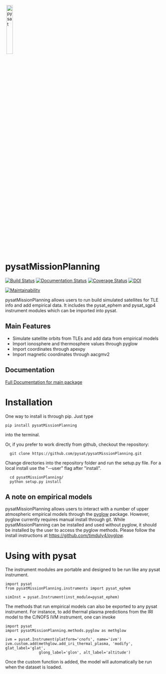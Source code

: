 <div align="left">
        <img height="0" width="0px">
        <img width="20%" src="/poweredbypysat.png" alt="pysat" title="pysat"</img>
</div>

# pysatMissionPlanning
[![Build Status](https://travis-ci.org/pysat/pysatMissionPlanning.svg?branch=master)](https://travis-ci.org/pysat/pysatMissionPlanning)
[![Documentation Status](https://readthedocs.org/projects/pysatMissionPlanning/badge/?version=latest)](http://pysatMissionPlanning.readthedocs.io/en/latest/?badge=latest)
[![Coverage Status](https://coveralls.io/repos/github/pysat/pysatMissionPlanning/badge.svg?branch=master)](https://coveralls.io/github/pysat/pysatMissionPlanning?branch=master)
[![DOI](https://zenodo.org/badge/209358908.svg)](https://zenodo.org/badge/latestdoi/209358908)

[![Maintainability](https://api.codeclimate.com/v1/badges/f795422173ac04203b24/maintainability)](https://codeclimate.com/github/pysat/pysatMissionPlanning/maintainability)

pysatMissionPlanning allows users to run build simulated satellites for TLE info and add empirical data.  It includes the pysat_ephem and pysat_sgp4 instrument modules which can be imported into pysat.

Main Features
-------------
- Simulate satellite orbits from TLEs and add data from empirical models
- Import ionosphere and thermosphere values through pyglow
- Import coordinates through apexpy
- Import magnetic coordinates through aacgmv2

Documentation
---------------------
[Full Documentation for main package](http://pysat.readthedocs.io/en/latest/)


# Installation

One way to install is through pip.  Just type

```
pip install pysatMissionPlanning
```
into the terminal.

Or, if you prefer to work directly from github, checkout the repository:

```
  git clone https://github.com/pysat/pysatMissionPlanning.git
```

Change directories into the repository folder and run the setup.py file.  For
a local install use the "--user" flag after "install".

```
  cd pysatMissionPlanning/
  python setup.py install
```

A note on empirical models
--------------------------
pysatMissionPlanning allows users to interact with a number of upper atmospheric empirical models through the [pyglow](https://github.com/timduly4/pyglow) package.  However, pyglow currently requires manual install through git.  While pysatMissionPlanning can be installed and used without pyglow, it should be installed by the user to access the pyglow methods.  Please follow the install instructions at https://github.com/timduly4/pyglow.

# Using with pysat

The instrument modules are portable and designed to be run like any pysat instrument.

```
import pysat
from pysatMissionPlanning.instruments import pysat_ephem

simInst = pysat.Instrument(inst_module=pysat_ephem)
```

The methods that run empirical models can also be exported to any pysat instrument. For instance, to add thermal plasma predictions from the IRI model to the C/NOFS IVM instrument, one can invoke

```
import pysat
import pysatMissionPlanning.methods.pyglow as methglow

ivm = pysat.Instrument(platform='cnofs', name='ivm')
ivm.custom.add(methglow.add_iri_thermal_plasma, 'modify', glat_label='glat',
               glong_label='glon', alt_label='altitude')
```
Once the custom function is added, the model will automatically be run when the dataset is loaded.

